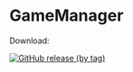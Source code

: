 # GameManager

Download:

[![GitHub release (by tag)](https://img.shields.io/github/downloads/Dmitresso/GameManager/latest/total?color=blue&logo=Windows)](https://github.com/Dmitresso/GameManager/releases/latest/download/GameManager.exe)

